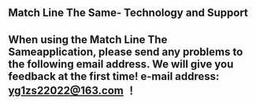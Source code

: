 ## Match  Line The Same- Technology and Support


## When using the Match  Line The Sameapplication, please send any problems to the following email address. We will give you feedback at the first time! e-mail address: yg1zs22022@163.com ！
